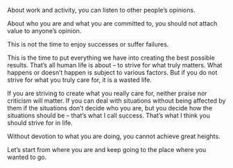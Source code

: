 
About work and activity, you can listen to other people’s opinions.

About who you are and what you are committed to, you should not attach value to anyone’s opinion.

This is not the time to enjoy successes or suffer failures.

This is the time to put everything we have into creating the best possible results. That’s all human life is about – to strive for what truly matters. What happens or doesn’t happen is subject to various factors. But if you do not strive for what you truly care for, it is a wasted life.

If you are striving to create what you really care for, neither praise nor criticism will matter. If you can deal with situations without being affected by them if the situations don’t decide who you are, but you decide how the situations should be – that’s what I call success. That’s what I think you should strive for in life.

Without devotion to what you are doing, you cannot achieve great heights.

Let’s start from where you are and keep going to the place where you wanted to go.
